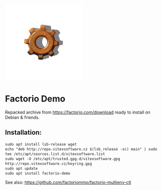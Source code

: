 ![icon](factorio-demo.png?raw=true)

Factorio Demo
=============

Repacked archive from https://factorio.com/download ready to install on Debian & friends.

Installation:
------------

```shell
sudo apt install lsb-release wget
echo "deb http://repo.vitexsoftware.cz $(lsb_release -sc) main" | sudo tee /etc/apt/sources.list.d/vitexsoftware.list
sudo wget -O /etc/apt/trusted.gpg.d/vitexsoftware.gpg http://repo.vitexsoftware.cz/keyring.gpg
sudo apt update
sudo apt install factorio-demo
```

See also: https://github.com/factoriommo/factorio-multienv-ctl
